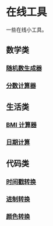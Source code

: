 # 在线工具

一些在线小工具。

## 数学类

### [随机数生成器](online/random)

### [分数计算器](online/fraction)

## 生活类

### [BMI 计算器](online/bmi)

### [日期计算](online/date)

## 代码类

### [时间戳转换](online/timestamp)

### [进制转换](online/radix)

### [颜色转换](online/color)
